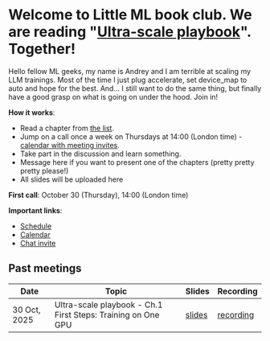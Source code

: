 # Welcome to Little ML book club. We are reading "[Ultra-scale playbook](https://huggingface.co/spaces/nanotron/ultrascale-playbook)". Together!

Hello fellow ML geeks, my name is Andrey and I am terrible at scaling my LLM trainings. Most of the time I just plug accelerate, set device_map to auto and hope for the best. And... I still want to do the same thing, but finally have a good grasp on what is going on under the hood. Join in!

**How it works**: 
- Read a chapter from [the list](https://docs.google.com/spreadsheets/d/157L7VW-2M1KcwJoRtzadagpJ7LOpos338oEwj8kp2XQ/edit?usp=sharing).  
- Jump on a call once a week on Thursdays at 14:00 (London time) - [calendar with meeting invites](https://calendar.google.com/calendar/u/2?cid=ZTM4ZmMwYTM5MDhmZjkwNjcwY2EyZDRlNmQzYThjODZmM2I2NzZkMzZiNWExNzc4NWY3MTE4NTk3MDJkNWJlYkBncm91cC5jYWxlbmRhci5nb29nbGUuY29t).
- Take part in the discussion and learn  something.
- Message here if you want to present one of the chapters (pretty pretty pretty please!)
- All slides will be uploaded here

**First call**: October 30 (Thursday), 14:00 (London time)

**Important links**:
- [Schedule](https://docs.google.com/spreadsheets/d/157L7VW-2M1KcwJoRtzadagpJ7LOpos338oEwj8kp2XQ/edit?usp=sharing)
- [Calendar](https://calendar.google.com/calendar/u/2?cid=ZTM4ZmMwYTM5MDhmZjkwNjcwY2EyZDRlNmQzYThjODZmM2I2NzZkMzZiNWExNzc4NWY3MTE4NTk3MDJkNWJlYkBncm91cC5jYWxlbmRhci5nb29nbGUuY29t)
- [Chat invite](https://t.me/+bleQ2wfB4DBjMGZk)

## Past meetings

| Date | Topic | Slides | Recording |
|------|-------|--------|-----------|
| 30 Oct, 2025 | Ultra-scale playbook - Ch.1 First Steps: Training on One GPU | [slides](./ultra_scale_playbook/little_ml_book_club_ultra_scale_playbook_ch1_first_steps_training_on_one_gpu.pdf) | [recording](https://www.youtube.com/watch?v=hkGYk0wYUho) |
